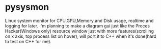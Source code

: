 # pysysmon
Linux system monitor for CPU,GPU,Memory and Disk usage, realtime and logging for later. I'm planning to make a diagram gui just like the Proces Hacker(Windows only) resource window just with more features(scrolling on x axis, top process list on hover), will port it to C++ when it's done(hard to test on C++ for me).

